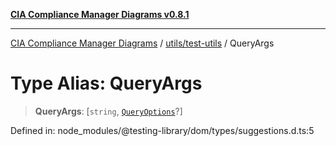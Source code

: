 [**CIA Compliance Manager Diagrams v0.8.1**](../../../README.md)

***

[CIA Compliance Manager Diagrams](../../../modules.md) / [utils/test-utils](../README.md) / QueryArgs

# Type Alias: QueryArgs

> **QueryArgs**: \[`string`, [`QueryOptions`](../interfaces/QueryOptions.md)?\]

Defined in: node\_modules/@testing-library/dom/types/suggestions.d.ts:5
